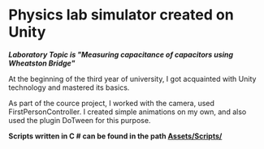 # Physics lab simulator created on Unity
_**Laboratory Topic is "Measuring capacitance of capacitors using Wheatston Bridge"**_

At the beginning of the third year of university, I got acquainted with Unity technology and mastered its basics.

As part of the cource project, I worked with the camera, used FirstPersonController. I created simple animations on my own, and also used the plugin DoTween for this purpose.

**Scripts written in C # can be found in the path [Assets/Scripts/](https://github.com/Evgh/CourceProjectLabSimulator/tree/master/Assets/Scripts)**

